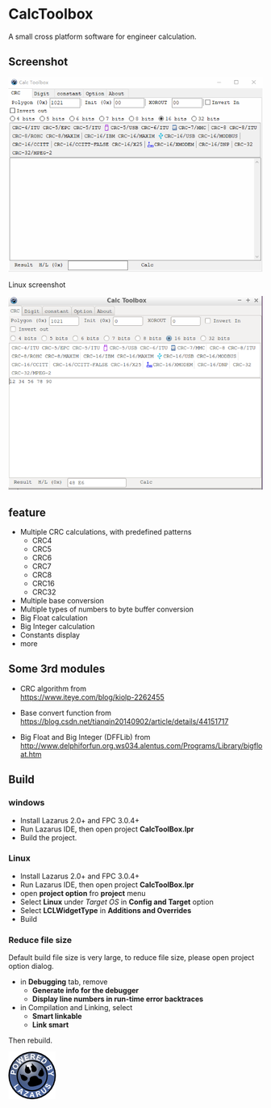 # CalcToolbox

A small cross platform software for engineer calculation.


## Screenshot

![](demo.gif)  


Linux screenshot

![](screenshot-linux.png)  

## feature

- Multiple CRC calculations, with predefined patterns
  - CRC4
  - CRC5
  - CRC6
  - CRC7
  - CRC8
  - CRC16
  - CRC32
- Multiple base conversion
- Multiple types of numbers to byte buffer conversion
- Big Float calculation
- Big Integer calculation
- Constants display
- more

## Some 3rd modules

- CRC algorithm from  
  https://www.iteye.com/blog/kiolp-2262455

- Base convert function from  
  https://blog.csdn.net/tianqin20140902/article/details/44151717

- Big Float and Big Integer (DFFLib) from  
  http://www.delphiforfun.org.ws034.alentus.com/Programs/Library/bigfloat.htm


## Build

### windows

- Install Lazarus 2.0+ and FPC 3.0.4+
- Run Lazarus IDE, then open project **CalcToolBox.lpr**
- Build the project.

### Linux

- Install Lazarus 2.0+ and FPC 3.0.4+
- Run Lazarus IDE, then open project **CalcToolBox.lpr**
- open **project option** fro **project** menu
- Select **Linux** under *Target OS* in **Config and Target** option
- Select **LCLWidgetType** in **Additions and Overrides**
- Build

### Reduce file size

Default build file size is very large, to reduce file size, please open project option dialog.
- in **Debugging** tab, remove
  - **Generate info for the debugger**
  - **Display line numbers in run-time error backtraces**
- in Compilation and Linking, select
  - **Smart linkable**
  - **Link smart**

Then rebuild.



![](powered_by.png)
